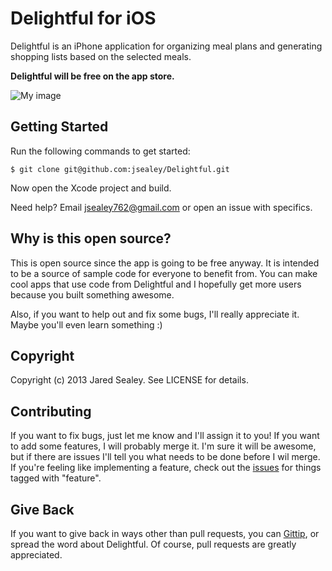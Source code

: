 # Delightful for iOS

Delightful is an iPhone application for organizing meal plans and generating shopping lists based on the selected meals.

**Delightful will be free on the app store.**

![My image](http://s11.postimage.org/z3s5bg6er/i_OS_Simulator_Screen_shot_Feb_25_2013_8_12_39_P.png)

## Getting Started

Run the following commands to get started:

    $ git clone git@github.com:jsealey/Delightful.git

Now open the Xcode project and build.

Need help? Email <jsealey762@gmail.com> or open an issue with specifics.


## Why is this open source?

This is open source since the app is going to be free anyway. It is intended to be a source of sample code for everyone to benefit from. You can make cool apps that use code from Delightful and I hopefully get more users because you built something awesome.

Also, if you want to help out and fix some bugs, I'll really appreciate it. Maybe you'll even learn something :)


## Copyright

Copyright (c) 2013 Jared Sealey. See LICENSE for details.

## Contributing

If you want to fix bugs, just let me know and I'll assign it to you! If you want to add some features, I will probably merge it. I'm sure it will be awesome, but if there are issues I'll tell you what needs to be done before I wil merge. If you're feeling like implementing a feature, check out the [issues](https://github.com/jsealey/Delightful/issues) for things tagged with "feature".


## Give Back

If you want to give back in ways other than pull requests, you can [Gittip](https://www.gittip.com/jsealey/), or spread the word about Delightful. Of course, pull requests are greatly appreciated.
